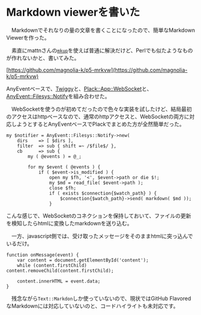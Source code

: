 # Markdown viewerを書いた

　Markdownでそれなりの量の文章を書くことになったので、簡単なMarkdown Viewerを作った。

　素直にmattnさんの[`mkup`](https://github.com/mattn/mkup)を使えば普通に解決だけど、Perlでも似たようなものが作れないかと、書いてみた。

[https://github.com/magnolia-k/p5-mrkvw](https://github.com/magnolia-k/p5-mrkvw)

AnyEventベースで、[Twiggy](http://search.cpan.org/dist/Twiggy/lib/Twiggy.pm)と、[Plack::App::WebSocket](http://search.cpan.org/~toshioito/Plack-App-WebSocket/lib/Plack/App/WebSocket.pm)と、[AnyEvent::Filesys::Notify](http://search.cpan.org/dist/AnyEvent-Filesys-Notify/lib/AnyEvent/Filesys/Notify.pm)を組み合わせた。

　WebSocketを使うのが初めてだったので色々な実装を試したけど、結局最初のアクセスはhttpベースなので、通常のhttpアクセスと、WebSocketの両方に対応しようとするとAnyEventベースでPlackでまとめた方が全然簡単だった。

    my $notifier = AnyEvent::Filesys::Notify->new(
        dirs    => [ $dirs ],
        filter  => sub { shift =~ /$file$/ },
        cb      => sub {
            my ( @events ) = @_;

            for my $event ( @events ) {
                if ( $event->is_modified ) {
                    open my $fh, '<', $event->path or die $!;
                    my $md = read_file( $event->path );
                    close $fh;
                    if ( exists $connection{$watch_path} ) {
                        $connection{$watch_path}->send( markdown( $md ));
                    }

こんな感じで、WebSocketのコネクションを保持しておいて、ファイルの更新を検知したらhtmlに変換したmarkdownを送り込む。

　一方、javascript側では、受け取ったメッセージをそのままhtmlに突っ込んでいるだけ。

    function onMessage(event) {
        var content = document.getElementById('content');
        while (content.firstChild) content.removeChild(content.firstChild);

        content.innerHTML = event.data;
    }

　残念ながら`Text::Markdon`しか使っていないので、現状ではGitHub FlavoredなMarkdownには対応していないのと、コードハイライトも未対応です。

